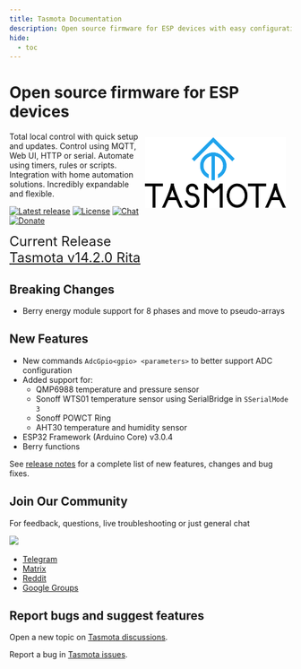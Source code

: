 ```yaml
---
title: Tasmota Documentation
description: Open source firmware for ESP devices with easy configuration using webUI, OTA updates, automation using timers or rules, expandability and entirely local control over MQTT, HTTP, serial or KNX.
hide:
  - toc
---
```

# Open source firmware for ESP devices

<img style="margin: 10px 10px; float:right; width:50%" src="_media/frontlogo.svg" alt="Tasmota Logo"></img>
Total local control with quick setup and updates.
Control using MQTT, Web UI, HTTP or serial.
Automate using timers, rules or scripts.
Integration with home automation solutions.
Incredibly expandable and flexible.

[![Latest release](https://img.shields.io/github/downloads/arendst/Tasmota/total.svg?style=flat-square&color=green)](http://ota.tasmota.com/tasmota/release) [![License](https://img.shields.io/github/license/arendst/Tasmota.svg?style=flat-square)](https://github.com/arendst/Tasmota/blob/development/LICENSE.txt) [![Chat](https://img.shields.io/discord/479389167382691863.svg?style=flat-square&color=blueviolet)](https://discord.gg/Ks2Kzd4) [![Donate](https://img.shields.io/badge/donate-PayPal-blue.svg?style=flat-square)](https://paypal.me/tasmota)

<span style="font-size: 1.5rem">Current Release<BR><a href="https://github.com/arendst/Tasmota/releases/tag/v14.2.0">Tasmota v14.2.0 Rita</a></span>

## Breaking Changes

- Berry energy module support for 8 phases and move to pseudo-arrays

## New Features

- New commands `AdcGpio<gpio> <parameters>` to better support ADC configuration
- Added support for:
  - QMP6988 temperature and pressure sensor
  - Sonoff WTS01 temperature sensor using SerialBridge in `SSerialMode 3`
  - Sonoff POWCT Ring
  - AHT30 temperature and humidity sensor
- ESP32 Framework (Arduino Core) v3.0.4
- Berry functions

See [release notes](https://github.com/arendst/Tasmota/releases/) for a complete list of new features, changes and bug fixes.

## Join Our Community

For feedback, questions, live troubleshooting or just general chat

<a href="https://discord.gg/Ks2Kzd4"><img src="https://discordapp.com/api/guilds/479389167382691863/widget.png?style=banner3"></a>

- [Telegram](https://t.me/tasmota)
- [Matrix](https://matrix.to/#/%23tasmota:matrix.org)
- [Reddit](https://www.reddit.com/r/tasmota/) 
- [Google Groups](https://groups.google.com/d/forum/sonoffusers)

## Report bugs and suggest features

Open a new topic on [Tasmota discussions](https://github.com/arendst/Tasmota/discussions).

Report a bug in [Tasmota issues](https://github.com/arendst/Tasmota/issues).
